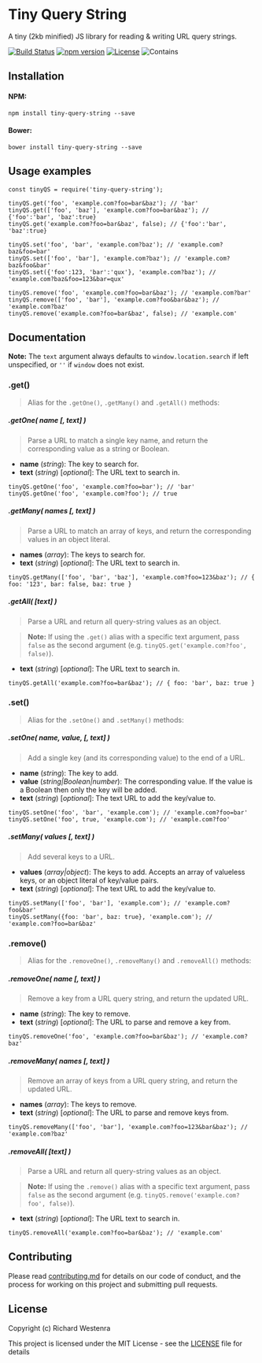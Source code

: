 # Tiny Query String

A tiny (2kb minified) JS library for reading & writing URL query strings.

[![Build Status](https://travis-ci.org/richardwestenra/tiny-query-string.svg?branch=master)](https://travis-ci.org/richardwestenra/tiny-query-string)
[![npm version](https://badge.fury.io/js/tiny-query-string.svg)](https://www.npmjs.com/package/tiny-query-string)
[![License](https://img.shields.io/badge/license-MIT%20License-blue.svg)](https://opensource.org/licenses/MIT)
![Contains](https://img.shields.io/badge/contains-badges-orange.svg)

## Installation

#### NPM:
```
npm install tiny-query-string --save
```

#### Bower:
```
bower install tiny-query-string --save
```

## Usage examples
```
const tinyQS = require('tiny-query-string');

tinyQS.get('foo', 'example.com?foo=bar&baz'); // 'bar'
tinyQS.get(['foo', 'baz'], 'example.com?foo=bar&baz'); // {'foo':'bar', 'baz':true}
tinyQS.get('example.com?foo=bar&baz', false); // {'foo':'bar', 'baz':true}

tinyQS.set('foo', 'bar', 'example.com?baz'); // 'example.com?baz&foo=bar'
tinyQS.set(['foo', 'bar'], 'example.com?baz'); // 'example.com?baz&foo&bar'
tinyQS.set({'foo':123, 'bar':'qux'}, 'example.com?baz'); // 'example.com?baz&foo=123&bar=qux'

tinyQS.remove('foo', 'example.com?foo=bar&baz'); // 'example.com?bar'
tinyQS.remove(['foo', 'bar'], 'example.com?foo&bar&baz'); // 'example.com?baz'
tinyQS.remove('example.com?foo=bar&baz', false); // 'example.com'
```

## Documentation

**Note:** The `text` argument always defaults to `window.location.search` if left unspecified, or `''` if `window` does not exist.

### .get()
> Alias for the `.getOne()`, `.getMany()` and `.getAll()` methods:

##### .getOne( name [, text] )
> Parse a URL to match a single key name, and return the corresponding value as a string or Boolean.

- **name** (_string_): The key to search for.
- **text** (_string_) [_optional_]: The URL text to search in.
```
tinyQS.getOne('foo', 'example.com?foo=bar'); // 'bar'
tinyQS.getOne('foo', 'example.com?foo'); // true
```

##### .getMany( names [, text] )
> Parse a URL to match an array of keys, and return the corresponding values in an object literal.

- **names** (_array_): The keys to search for.
- **text** (_string_) [_optional_]: The URL text to search in.
```
tinyQS.getMany(['foo', 'bar', 'baz'], 'example.com?foo=123&baz'); // { foo: '123', bar: false, baz: true }
```

##### .getAll( [text] )
> Parse a URL and return all query-string values as an object.

> **Note:** If using the `.get()` alias with a specific text argument, pass `false` as the second argument (e.g. `tinyQS.get('example.com?foo', false)`).

- **text** (_string_) [_optional_]: The URL text to search in.
```
tinyQS.getAll('example.com?foo=bar&baz'); // { foo: 'bar', baz: true }
```

### .set()
> Alias for the `.setOne()` and `.setMany()` methods:

##### .setOne( name, value, [, text] )
> Add a single key (and its corresponding value) to the end of a URL.

- **name** (_string_): The key to add.
- **value** (_string|Boolean|number_): The corresponding value. If the value is a Boolean then only the key will be added.
- **text** (_string_) [_optional_]: The text URL to add the key/value to.
```
tinyQS.setOne('foo', 'bar', 'example.com'); // 'example.com?foo=bar'
tinyQS.setOne('foo', true, 'example.com'); // 'example.com?foo'
```

##### .setMany( values [, text] )
> Add several keys to a URL.

- **values** (_array|object_): The keys to add. Accepts an array of valueless keys, or an object literal of key/value pairs.
- **text** (_string_) [_optional_]: The text URL to add the key/value to.
```
tinyQS.setMany(['foo', 'bar'], 'example.com'); // 'example.com?foo&bar'
tinyQS.setMany({foo: 'bar', baz: true}, 'example.com'); // 'example.com?foo=bar&baz'
```

### .remove()
> Alias for the `.removeOne()`, `.removeMany()` and `.removeAll()` methods:


##### .removeOne( name [, text] )
> Remove a key from a URL query string, and return the updated URL.

- **name** (_string_): The key to remove.
- **text** (_string_) [_optional_]: The URL to parse and remove a key from.
```
tinyQS.removeOne('foo', 'example.com?foo=bar&baz'); // 'example.com?baz'
```

##### .removeMany( names [, text] )
> Remove an array of keys from a URL query string, and return the updated URL.

- **names** (_array_): The keys to remove.
- **text** (_string_) [_optional_]: The URL to parse and remove keys from.
```
tinyQS.removeMany(['foo', 'bar'], 'example.com?foo=123&bar&baz'); // 'example.com?baz'
```

##### .removeAll( [text] )
> Parse a URL and return all query-string values as an object.

> **Note:** If using the `.remove()` alias with a specific text argument, pass `false` as the second argument (e.g. `tinyQS.remove('example.com?foo', false)`).

- **text** (_string_) [_optional_]: The URL text to search in.
```
tinyQS.removeAll('example.com?foo=bar&baz'); // 'example.com'
```


## Contributing

Please read [contributing.md](contributing.md) for details on our code of conduct, and the process for working on this project and submitting pull requests.


## License

Copyright (c) Richard Westenra

This project is licensed under the MIT License - see the [LICENSE](LICENSE) file for details